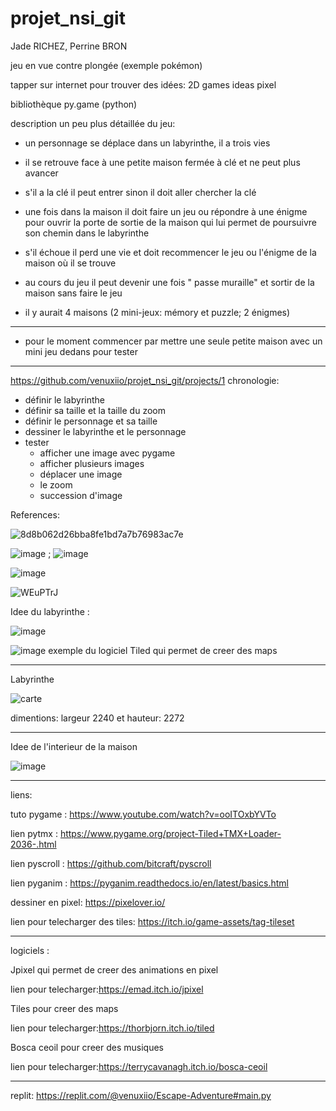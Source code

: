 # projet_nsi_git
Jade RICHEZ, Perrine BRON

jeu en vue contre plongée (exemple pokémon)

tapper sur internet pour trouver des idées: 2D games ideas pixel

bibliothèque py.game (python)

description un peu plus détaillée du jeu:

- un personnage se déplace dans un labyrinthe, il a trois vies

- il se retrouve face à une petite maison fermée à clé et ne peut plus avancer

- s'il a la clé il peut entrer sinon il doit aller chercher la clé

- une fois dans la maison il doit faire un jeu ou répondre à une énigme pour ouvrir la porte de sortie de la maison qui lui permet de poursuivre son chemin dans le labyrinthe

- s'il échoue il perd une vie et doit recommencer le jeu ou l'énigme de la maison où il se trouve

- au cours du jeu il peut devenir une fois " passe muraille" et sortir de la maison sans faire le jeu

- il y aurait 4 maisons (2 mini-jeux: mémory et puzzle; 2 énigmes)

______________________________________________________________________________________________________

- pour le moment commencer par mettre une seule petite maison avec un mini jeu dedans pour tester
______________________________________________________________________________________________________

https://github.com/venuxiio/projet_nsi_git/projects/1
chronologie:

- définir le labyrinthe 
- définir sa taille et la taille du zoom
- définir le personnage et sa taille 
- dessiner le labyrinthe et le personnage 
- tester
  - afficher une image avec pygame
  - afficher plusieurs images
  - déplacer une image 
  - le zoom
  - succession d'image


References:


![8d8b062d26bba8fe1bd7a7b76983ac7e](https://user-images.githubusercontent.com/95481660/148552243-fee52830-9433-40b3-838f-67121b02853e.gif)

![image](https://user-images.githubusercontent.com/95481694/145578967-6b2150a0-a88c-4151-9629-f9c089327240.png) ; ![image](https://user-images.githubusercontent.com/95481694/145579029-c0f4663f-897a-4eca-a8bb-c9506566b5ae.png)


![image](https://user-images.githubusercontent.com/95481694/145579738-15fb2a74-dddd-4c99-8c1e-bc3dc83667f2.png)

![WEuPTrJ](https://user-images.githubusercontent.com/95481660/146652467-96af5589-a964-4cbc-90c8-5040eda7c303.gif)


Idee du labyrinthe :

![image](https://user-images.githubusercontent.com/95481660/145583625-6f7a5aa6-5061-4b80-a770-b2a0c381d68c.png)

![image](https://user-images.githubusercontent.com/95481660/145786144-4e16f51e-8a48-4ebd-8952-1f184bff4e7f.png)
exemple du logiciel Tiled qui permet de creer des maps
______________________________________________________________________________________________________
Labyrinthe


![carte](https://user-images.githubusercontent.com/95481660/147416209-4f030bfe-9538-4914-a031-23588ea39368.png)

dimentions: largeur 2240 et hauteur: 2272

______________________________________________________________________________________________________
Idee de l'interieur de la maison

![image](https://user-images.githubusercontent.com/95481660/146652571-97f67b3b-8d09-480f-99ad-19896161a9be.png)




______________________________________________________________________________________________________
liens:

tuto pygame : https://www.youtube.com/watch?v=ooITOxbYVTo

lien pytmx : https://www.pygame.org/project-Tiled+TMX+Loader-2036-.html

lien pyscroll : https://github.com/bitcraft/pyscroll

lien pyganim : https://pyganim.readthedocs.io/en/latest/basics.html

dessiner en pixel: https://pixelover.io/

lien pour telecharger des tiles: https://itch.io/game-assets/tag-tileset

______________________________________________________________________________________________________
logiciels :

Jpixel qui permet de creer des animations en pixel

lien pour telecharger:https://emad.itch.io/jpixel

Tiles pour creer des maps

lien pour telecharger:https://thorbjorn.itch.io/tiled

Bosca ceoil pour creer des musiques 

lien pour telecharger:https://terrycavanagh.itch.io/bosca-ceoil

________________________________________________________________________________________________________

replit:
https://replit.com/@venuxiio/Escape-Adventure#main.py

